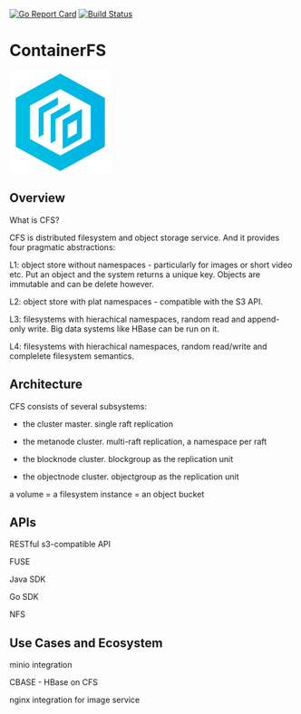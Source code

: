 [![Go Report Card](https://goreportcard.com/badge/github.com/tiglabs/containerfs)](https://goreportcard.com/report/github.com/tiglabs/containerfs)
[![Build Status](https://travis-ci.org/tiglabs/containerfs.svg?branch=master)](https://travis-ci.org/tiglabs/containerfs)
# ContainerFS
![image](doc/logo.png) 

## Overview

What is CFS? 

CFS is distributed filesystem and object storage service. And it provides four pragmatic abstractions: 

L1: object store without namespaces - particularly for images or short video etc. Put an object and the system returns a unique key. Objects are immutable and can be delete however. 

L2: object store with plat namespaces - compatible with the S3 API. 

L3: filesystems with hierachical namespaces, random read and append-only write. Big data systems like HBase can be run on it. 

L4: filesystems with hierachical namespaces, random read/write and complelete filesystem semantics. 

## Architecture

CFS consists of several subsystems: 

* the cluster master. single raft replication

* the metanode cluster. multi-raft replication, a namespace per raft

* the blocknode cluster. blockgroup as the replication unit

* the objectnode cluster. objectgroup as the replication unit


a volume = a filesystem instance = an object bucket


## APIs

RESTful s3-compatible API 

FUSE

Java SDK

Go SDK

NFS

## Use Cases and Ecosystem

minio integration

CBASE - HBase on CFS

nginx integration for image service





